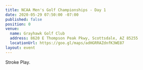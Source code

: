 ```yaml
---
title: NCAA Men's Golf Championships - Day 1
date: 2020-05-29 07:50:00 -07:00
published: false
position: 0
venue:
  name: Grayhawk Golf Club
  address: 8620 E Thompson Peak Pkwy, Scottsdale, AZ 85255
  locationUrl: https://goo.gl/maps/adHGRRAZdnfK3WE87
layout: event
---
```


Stroke Play.